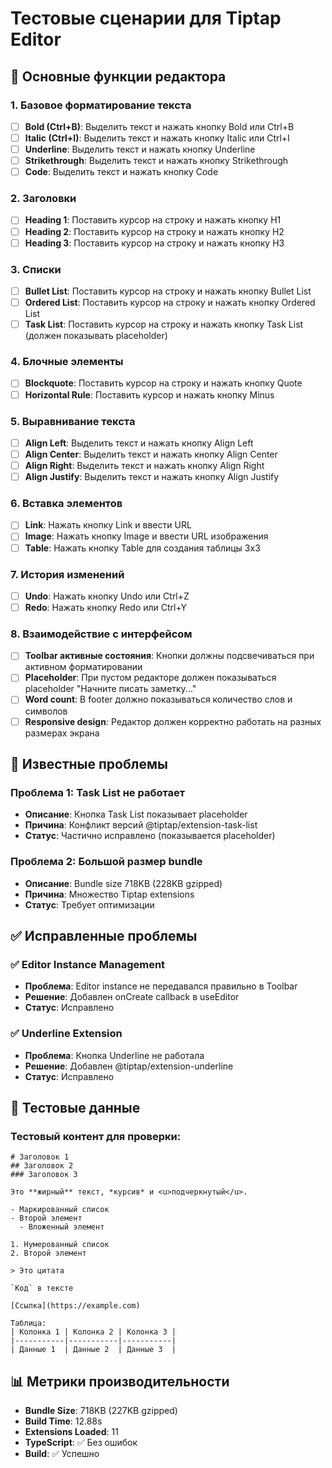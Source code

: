 # Тестовые сценарии для Tiptap Editor

## 🎯 Основные функции редактора

### 1. Базовое форматирование текста
- [ ] **Bold (Ctrl+B)**: Выделить текст и нажать кнопку Bold или Ctrl+B
- [ ] **Italic (Ctrl+I)**: Выделить текст и нажать кнопку Italic или Ctrl+I  
- [ ] **Underline**: Выделить текст и нажать кнопку Underline
- [ ] **Strikethrough**: Выделить текст и нажать кнопку Strikethrough
- [ ] **Code**: Выделить текст и нажать кнопку Code

### 2. Заголовки
- [ ] **Heading 1**: Поставить курсор на строку и нажать кнопку H1
- [ ] **Heading 2**: Поставить курсор на строку и нажать кнопку H2
- [ ] **Heading 3**: Поставить курсор на строку и нажать кнопку H3

### 3. Списки
- [ ] **Bullet List**: Поставить курсор на строку и нажать кнопку Bullet List
- [ ] **Ordered List**: Поставить курсор на строку и нажать кнопку Ordered List
- [ ] **Task List**: Поставить курсор на строку и нажать кнопку Task List (должен показывать placeholder)

### 4. Блочные элементы
- [ ] **Blockquote**: Поставить курсор на строку и нажать кнопку Quote
- [ ] **Horizontal Rule**: Поставить курсор и нажать кнопку Minus

### 5. Выравнивание текста
- [ ] **Align Left**: Выделить текст и нажать кнопку Align Left
- [ ] **Align Center**: Выделить текст и нажать кнопку Align Center
- [ ] **Align Right**: Выделить текст и нажать кнопку Align Right
- [ ] **Align Justify**: Выделить текст и нажать кнопку Align Justify

### 6. Вставка элементов
- [ ] **Link**: Нажать кнопку Link и ввести URL
- [ ] **Image**: Нажать кнопку Image и ввести URL изображения
- [ ] **Table**: Нажать кнопку Table для создания таблицы 3x3

### 7. История изменений
- [ ] **Undo**: Нажать кнопку Undo или Ctrl+Z
- [ ] **Redo**: Нажать кнопку Redo или Ctrl+Y

### 8. Взаимодействие с интерфейсом
- [ ] **Toolbar активные состояния**: Кнопки должны подсвечиваться при активном форматировании
- [ ] **Placeholder**: При пустом редакторе должен показываться placeholder "Начните писать заметку..."
- [ ] **Word count**: В footer должно показываться количество слов и символов
- [ ] **Responsive design**: Редактор должен корректно работать на разных размерах экрана

## 🐛 Известные проблемы

### Проблема 1: Task List не работает
- **Описание**: Кнопка Task List показывает placeholder
- **Причина**: Конфликт версий @tiptap/extension-task-list
- **Статус**: Частично исправлено (показывается placeholder)

### Проблема 2: Большой размер bundle
- **Описание**: Bundle size 718KB (228KB gzipped)
- **Причина**: Множество Tiptap extensions
- **Статус**: Требует оптимизации

## ✅ Исправленные проблемы

### ✅ Editor Instance Management
- **Проблема**: Editor instance не передавался правильно в Toolbar
- **Решение**: Добавлен onCreate callback в useEditor
- **Статус**: Исправлено

### ✅ Underline Extension
- **Проблема**: Кнопка Underline не работала
- **Решение**: Добавлен @tiptap/extension-underline
- **Статус**: Исправлено

## 🧪 Тестовые данные

### Тестовый контент для проверки:
```
# Заголовок 1
## Заголовок 2
### Заголовок 3

Это **жирный** текст, *курсив* и <u>подчеркнутый</u>.

- Маркированный список
- Второй элемент
  - Вложенный элемент

1. Нумерованный список
2. Второй элемент

> Это цитата

`Код` в тексте

[Ссылка](https://example.com)

Таблица:
| Колонка 1 | Колонка 2 | Колонка 3 |
|-----------|-----------|-----------|
| Данные 1  | Данные 2  | Данные 3  |
```

## 📊 Метрики производительности

- **Bundle Size**: 718KB (227KB gzipped)
- **Build Time**: 12.88s
- **Extensions Loaded**: 11
- **TypeScript**: ✅ Без ошибок
- **Build**: ✅ Успешно







